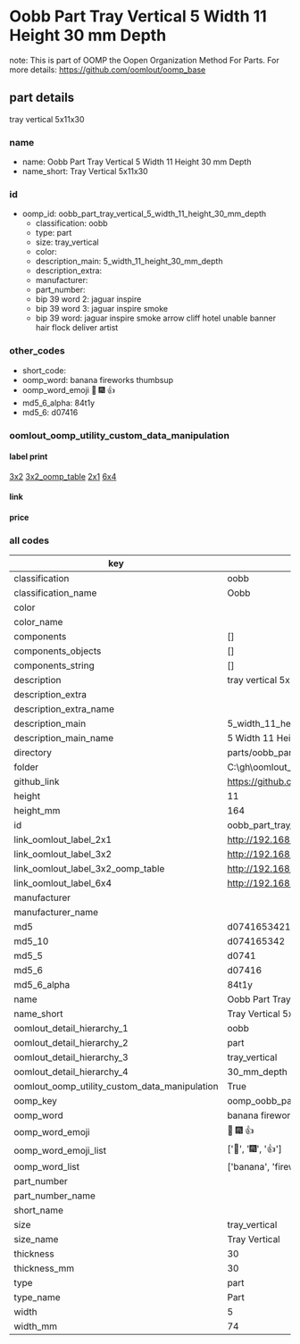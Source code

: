 # Oobb Part Tray Vertical 5 Width 11 Height 30 mm Depth  

note: This is part of OOMP the Oopen Organization Method For Parts. For more details: https://github.com/oomlout/oomp_base

##  part details
  



tray vertical 5x11x30



### name
* name: Oobb Part Tray Vertical 5 Width 11 Height 30 mm Depth
* name_short: Tray Vertical 5x11x30 
### id
* oomp_id: oobb_part_tray_vertical_5_width_11_height_30_mm_depth
  * classification: oobb
  * type: part
  * size: tray_vertical
  * color: 
  * description_main: 5_width_11_height_30_mm_depth
  * description_extra: 
  * manufacturer: 
  * part_number: 
  * bip 39 word 2: jaguar inspire
  * bip 39 word 3: jaguar inspire smoke
  * bip 39 word: jaguar inspire smoke arrow cliff hotel unable banner hair flock deliver artist

### other_codes
* short_code: 
* oomp_word: banana fireworks thumbsup
* oomp_word_emoji :banana: :fireworks: :thumbsup:
* md5_6_alpha: 84t1y
* md5_6: d07416






### oomlout_oomp_utility_custom_data_manipulation
#### label print
[3x2](http://192.168.1.245:1112/?label=oomp%2084t1y)
[3x2_oomp_table](http://192.168.1.108:1112/?label=oomp%2084t1y)
[2x1](http://192.168.1.242:1112/?label=oomp%2084t1y)
[6x4](http://192.168.1.55:1112/?label=oomp%2084t1y)    

#### link

                              

#### price







### all codes 
| key | value |  
| --- | --- |  
| classification | oobb |  
| classification_name | Oobb |  
| color |  |  
| color_name |  |  
| components | [] |  
| components_objects | [] |  
| components_string | [] |  
| description | tray vertical 5x11x30 |  
| description_extra |  |  
| description_extra_name |  |  
| description_main | 5_width_11_height_30_mm_depth |  
| description_main_name | 5 Width 11 Height 30 mm Depth |  
| directory | parts/oobb_part_tray_vertical_5_width_11_height_30_mm_depth |  
| folder | C:\gh\oomlout_oobb_version_4_generated_parts\parts\oobb_part_tray_vertical_5_width_11_height_30_mm_depth |  
| github_link | https://github.com/oomlout/oomlout_oomp_part_src/tree/main/parts/oobb_part_tray_vertical_5_width_11_height_30_mm_depth |  
| height | 11 |  
| height_mm | 164 |  
| id | oobb_part_tray_vertical_5_width_11_height_30_mm_depth |  
| link_oomlout_label_2x1 | http://192.168.1.242:1112/?label=oomp%2084t1y |  
| link_oomlout_label_3x2 | http://192.168.1.245:1112/?label=oomp%2084t1y |  
| link_oomlout_label_3x2_oomp_table | http://192.168.1.108:1112/?label=oomp%2084t1y |  
| link_oomlout_label_6x4 | http://192.168.1.55:1112/?label=oomp%2084t1y |  
| manufacturer |  |  
| manufacturer_name |  |  
| md5 | d074165342125d89b89570cb999d53b9 |  
| md5_10 | d074165342 |  
| md5_5 | d0741 |  
| md5_6 | d07416 |  
| md5_6_alpha | 84t1y |  
| name | Oobb Part Tray Vertical 5 Width 11 Height 30 mm Depth |  
| name_short | Tray Vertical 5x11x30  |  
| oomlout_detail_hierarchy_1 | oobb |  
| oomlout_detail_hierarchy_2 | part |  
| oomlout_detail_hierarchy_3 | tray_vertical |  
| oomlout_detail_hierarchy_4 | 30_mm_depth |  
| oomlout_oomp_utility_custom_data_manipulation | True |  
| oomp_key | oomp_oobb_part_tray_vertical_5_width_11_height_30_mm_depth |  
| oomp_word | banana fireworks thumbsup |  
| oomp_word_emoji | :banana: :fireworks: :thumbsup: |  
| oomp_word_emoji_list | [':banana:', ':fireworks:', ':thumbsup:'] |  
| oomp_word_list | ['banana', 'fireworks', 'thumbsup'] |  
| part_number |  |  
| part_number_name |  |  
| short_name |  |  
| size | tray_vertical |  
| size_name | Tray Vertical |  
| thickness | 30 |  
| thickness_mm | 30 |  
| type | part |  
| type_name | Part |  
| width | 5 |  
| width_mm | 74 |  
